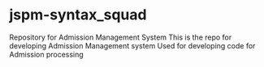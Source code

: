 # jspm-syntax_squad
Repository for Admission Management System
This is the repo for developing Admission Management system
Used for developing code for Admission processing